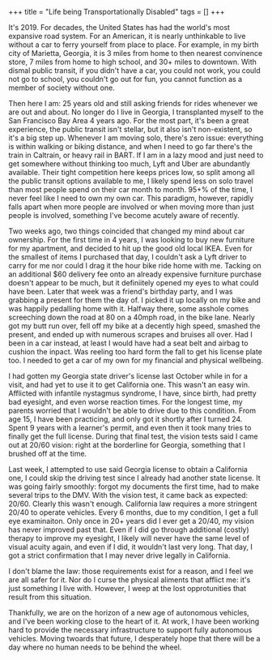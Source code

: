 +++
title = "Life being Transportationally Disabled"
tags = []
+++

It's 2019. For decades, the United States has had the world's most expansive
road system. For an American, it is nearly unthinkable to live without a car to
ferry yourself from place to place. For example, in my birth city of Marietta,
Georgia, it is 3 miles from home to then nearest convinence store, 7 miles from
home to high school, and 30+ miles to downtown. With dismal public transit, if
you didn't have a car, you could not work, you could not go to school, you
couldn't go out for fun, you cannot function as a member of society without one.

Then here I am: 25 years old and still asking friends for rides whenever we are
out and about. No longer do I live in Georgia, I transplanted myself to the San
Francisco Bay Area 4 years ago. For the most part, it's been a great experience,
the public transit isn't stellar, but it also isn't non-existent, so it's a big
step up. Whenever I am moving solo, there's zero issue: everything is within
walking or biking distance, and when I need to go far there's the train in
Caltrain, or heavy rail in BART. If I am in a lazy mood and just need to get
somewhere without thinking too much, Lyft and Uber are abundantly available.
Their tight competition here keeps prices low, so split among all the public
transit options available to me, I likely spend less on solo travel than most
people spend on their car month to month. 95+% of the time, I never feel like I
need to own my own car. This paradigm, however, rapidly falls apart when more
people are involved or when moving more than just people is involved, something
I've become acutely aware of recently.

Two weeks ago, two things coincided that changed my mind about car ownership.
For the first time in 4 years, I was looking to buy new furniture for my
apartment, and decided to hit up the good old local IKEA. Even for the smallest
of items I purchased that day, I couldn't ask a Lyft driver to carry for me nor
could I drag it the hour bike ride home with me. Tacking on an additional $60
delivery fee onto an already expensive furniture purchase doesn't appear to be
much, but it definiitely opened my eyes to what could have been. Later that week
was a friend's birthday party, and I was grabbing a present for them the day of.
I picked it up locally on my bike and was happily pedalling home with it.
Halfway there, some asshole comes screeching down the road at 80 on a 40mph
road, in the bike lane. Nearly got my butt run over, fell off my bike at a
decently high speed, smashed the present, and ended up with numerous scrapes and
bruises all over. Had I been in a car instead, at least I would have had a
seat belt and airbag to cushion the inpact. Was reeling too hard form the fall
to get his license plate too. I needed to get a car of my own for my financial
and physical wellbeing.

I had gotten my Georgia state driver's license last October while in for a
visit, and had yet to use it to get California one. This wasn't an easy win.
Afflicted with infantile nystagmus syndrome, I have, since birth, had pretty
bad eyesight, and even worse reaction times. For the longest time, my parents
worried that I wouldn't be able to drive due to this condition. From age 15, I
have been practicing, and only got it shortly after I turned 24. Spent 9 years
with a learner's permit, and even then it took many tries to finally get the
full license. During that final test, the vision tests said I came out at 20/60
vision: right at the borderline for Georgia, something that I brushed off at the
time.

Last week, I attempted to use said Georgia license to obtain a California one, I
could skip the driving test since I already had another state license.
It was going fairly smoothly: forgot my documents the first time, had to make
several trips to the DMV. With the vision test, it came back as expected: 20/60.
Clearly this wasn't enough. California law requires a more stringent 20/40 to
operate vehicles. Every 6 months, due to my condition, I get a full eye
examinaiton.  Only once in 20+ years did I ever get a 20/40, my vision has never
improved past that. Even if I did go through additional (costly) therapy to
improve my eyesight, I likely will never have the same level of visual acuity
again, and even if I did, it wouldn't last very long. That day, I got a strict
confirmation that I may never drive legally in California.

I don't blame the law: those requirements exist for a reason, and I feel we are
all safer for it. Nor do I curse the physical aliments that afflict me: it's
just something I live with. However, I weep at the lost opprotunities that
result from this situation.

Thankfully, we are on the horizon of a new age of autonomous vehicles, and I've
been working close to the heart of it. At work, I have been working hard to
provide the necessary infrastructure to support fully autonomous vehicles. Moving
twoards that future, I desperately hope that there will be a day where no human
needs to be behind the wheel.
